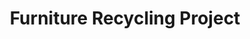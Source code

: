 ---
title: "Furniture Recycling Project"
url: /gloucester/furniture-recycling-project/
shop: Möbel
---
